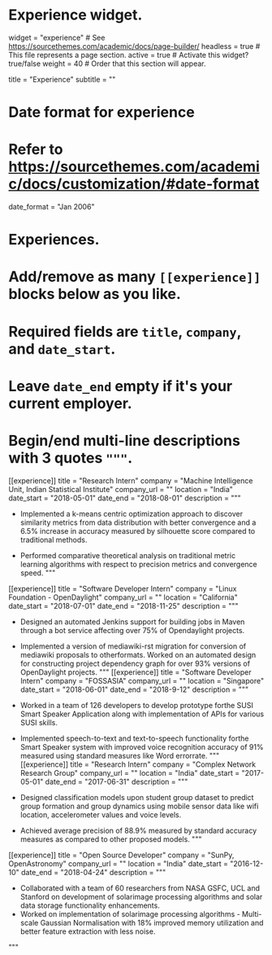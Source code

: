 # Experience widget.
widget = "experience"  # See https://sourcethemes.com/academic/docs/page-builder/
headless = true  # This file represents a page section.
active = true  # Activate this widget? true/false
weight = 40  # Order that this section will appear.

title = "Experience"
subtitle = ""

# Date format for experience
#   Refer to https://sourcethemes.com/academic/docs/customization/#date-format
date_format = "Jan 2006"

# Experiences.
#   Add/remove as many `[[experience]]` blocks below as you like.
#   Required fields are `title`, `company`, and `date_start`.
#   Leave `date_end` empty if it's your current employer.
#   Begin/end multi-line descriptions with 3 quotes `"""`.
[[experience]]
  title = "Research Intern"
  company = "Machine Intelligence Unit, Indian Statistical Institute"
  company_url = ""
  location = "India"
  date_start = "2018-05-01"
  date_end = "2018-08-01"
  description = """
  
  * Implemented a k-means centric optimization approach to discover similarity metrics from data distribution with better convergence and a 6.5% increase in accuracy measured by silhouette score compared to traditional methods.

* Performed comparative theoretical analysis on traditional metric learning algorithms with respect to precision metrics and convergence speed.
  """

[[experience]]
  title = "Software Developer Intern"
  company = "Linux Foundation - OpenDaylight"
  company_url = ""
  location = "California"
  date_start = "2018-07-01"
  date_end = "2018-11-25"
  description = """
  
  * Designed an automated Jenkins support for building jobs in Maven through a bot service affecting over 75% of  Opendaylight projects. 
 * Implemented a version of mediawiki-rst migration for conversion of mediawiki proposals to otherformats. Worked on an automated design for constructing project dependency graph for over 93% versions of OpenDaylight projects.
  """
[[experience]]
  title = "Software Developer Intern"
  company = "FOSSASIA"
  company_url = ""
  location = "Singapore"
  date_start = "2018-06-01"
  date_end = "2018-9-12"
  description = """
  
  * Worked in a team of 126 developers to develop prototype forthe SUSI Smart Speaker Application along with implementation of APIs for various SUSI skills.
  * Implemented speech-to-text and text-to-speech functionality forthe Smart Speaker system with improved voice recognition accuracy of 91% measured using standard measures like Word errorrate.
  """  
[[experience]]
  title = "Research Intern"
  company = "Complex Network Research Group"
  company_url = ""
  location = "India"
  date_start = "2017-05-01"
  date_end = "2017-06-31"
  description = """
  
  * Designed classification models upon student group dataset to predict group formation and group dynamics using mobile sensor data like wifi location, accelerometer values and voice levels.
  * Achieved average precision of 88.9% measured by standard accuracy measures as compared to other proposed models.
  """
  
[[experience]]
  title = "Open Source Developer"
  company = "SunPy, OpenAstronomy"
  company_url = ""
  location = "India"
  date_start = "2016-12-10"
  date_end = "2018-04-24"
  description = """
  
  * Collaborated with a team of 60 researchers from NASA GSFC, UCL and Stanford on development of solarimage processing algorithms and solar data storage functionality enhancements.
  * Worked on implementation of solarimage processing algorithms - Multi-scale Gaussian Normalisation with 18% improved memory utilization and better feature extraction with less noise.
  
  """

